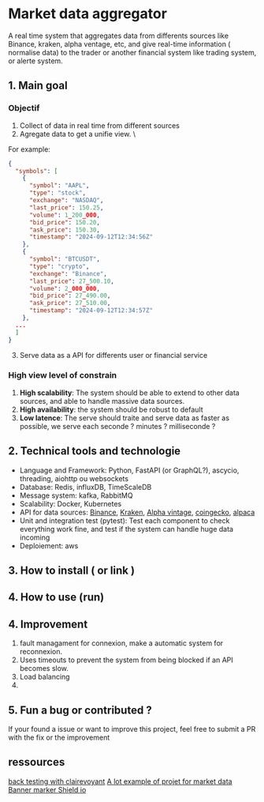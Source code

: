 # Market data aggregator

A real time system that aggregates data from differents sources like Binance, kraken, alpha ventage, etc, and give real-time information ( normalise data) to the trader or another financial system like trading system, or alerte system.

## 1. Main goal

### Objectif

1. Collect of data in real time from different sources
2. Agregate data to get a unifie view. \
  
For example:
```json
{
  "symbols": [
    {
      "symbol": "AAPL",
      "type": "stock",
      "exchange": "NASDAQ",
      "last_price": 150.25,
      "volume": 1_200_000,
      "bid_price": 150.20,
      "ask_price": 150.30,
      "timestamp": "2024-09-12T12:34:56Z"
    },
    {
      "symbol": "BTCUSDT",
      "type": "crypto",
      "exchange": "Binance",
      "last_price": 27_500.10,
      "volume": 2_000_000,
      "bid_price": 27_490.00,
      "ask_price": 27_510.00,
      "timestamp": "2024-09-12T12:34:57Z"
    },
  ...
  ]
}
```
3. Serve data as a API for differents user or financial service 

### High view level of constrain

1. **High scalability**: The system should be able to extend to other data sources, and able to handle massive data sources.
2. **High availability**: the system should be robust to default
3. **Low latence**: The serve should traite and serve data as faster as possible, we serve each seconde ? minutes ? milliseconde ?

## 2. Technical tools and technologie
- Language and Framework: Python, FastAPI (or GraphQL?), ascycio, threading, aiohttp ou websockets
- Database: Redis, influxDB, TimeScaleDB
- Message system: kafka, RabbitMQ
- Scalability: Docker, Kubernetes
- API for data sources: [Binance](https://developers.binance.com/docs/binance-spot-api-docs/CHANGELOG), [Kraken](https://docs.kraken.com/api/), [Alpha vintage](https://www.alphavantage.co/), [coingecko](https://www.coingecko.com/fr/api), [alpaca](https://alpaca.markets/)
- Unit and integration test (pytest): Test each component to check everything work fine, and test if the system can handle huge data incoming
- Deploiement: aws

## 3. How to install ( or link )

## 4. How to use (run)

## 4. Improvement
1. fault managament for connexion, make a automatic system for reconnexion.
2. Uses timeouts to prevent the system from being blocked if an API becomes slow.
3. Load balancing
4. 
## 5. Fun a bug or contributed ?
If your found a issue or want to improve this project, feel free to submit a PR with the fix or the improvement 


## ressources

[back testing with clairevoyant](https://github.com/anfederico/clairvoyant)
[A lot example of projet for market data](https://github.com/anfederico?tab=repositories)
[Banner marker ](https://banner.godori.dev/)
[Shield io](https://shields.io/) 

